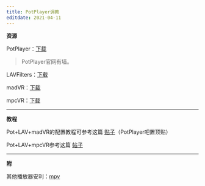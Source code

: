 ```yaml
---
title: PotPlayer调教
editdate: 2021-04-11
---
```


**资源**

PotPlayer：[下载](https://potplayer.daum.net/?lang=zh_CN)

> PotPlayer官网有墙。

LAVFilters：[下载](https://github.com/Nevcairiel/LAVFilters/releases)

madVR：[下载](http://www.madvr.com/)

mpcVR：[下载](https://github.com/Aleksoid1978/VideoRenderer/releases)

----

**教程**

Pot+LAV+madVR的配置教程可参考这篇 [贴子](https://tieba.baidu.com/p/7171344019)（PotPlayer吧置顶贴）

Pot+LAV+mpcVR参考这篇 [帖子](https://tieba.baidu.com/p/7614576721)

---

**附**

其他播放器安利：[mpv](https://mpv.io/installation/)
